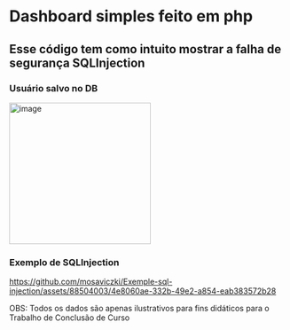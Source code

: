 # Dashboard simples feito em php
## Esse código tem como intuito mostrar a falha de segurança SQLInjection

### Usuário salvo no DB
<img width="255" alt="image" src="https://github.com/mosaviczki/Exemple-sql-injection/assets/88504003/3e0b5113-2162-4f88-bf34-1391d67dc5eb">

### Exemplo de SQLInjection
https://github.com/mosaviczki/Exemple-sql-injection/assets/88504003/4e8060ae-332b-49e2-a854-eab383572b28



OBS: Todos os dados são apenas ilustrativos para fins didáticos para o Trabalho de Conclusão de Curso



